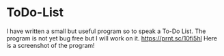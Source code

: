 # ToDo-List
I have written a small but useful program so to speak a To-Do List. The program is not yet bug free but I will work on it. 
https://prnt.sc/10fi5hl
Here is a screenshot of the program!
